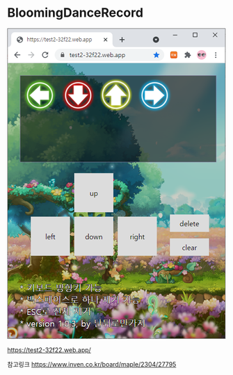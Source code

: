 # BloomingDanceRecord


<img src="캡챠.png"  width="502" height="714">


https://test2-32f22.web.app/

참고링크
https://www.inven.co.kr/board/maple/2304/27795
